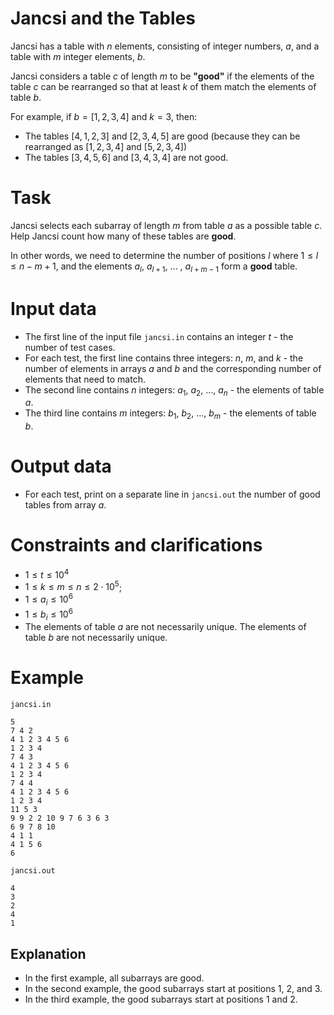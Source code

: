 
# Jancsi and the Tables

Jancsi has a table with $n$ elements, consisting of integer numbers, $a$, and a table with $m$ integer elements, $b$.

Jancsi considers a table $c$ of length $m$ to be **"good"** if the elements of the table $c$ can be rearranged so that at least $k$ of them match the elements of table $b$.

For example, if $b=[1, 2, 3, 4]$ and $k=3$, then:

* The tables $[4, 1, 2, 3]$ and $[2, 3, 4, 5]$ are good (because they can be rearranged as $[1, 2, 3, 4]$ and $[5, 2, 3, 4]$)
* The tables $[3, 4, 5, 6]$ and $[3, 4, 3, 4]$ are not good.

# Task

Jancsi selects each subarray of length $m$ from table $a$ as a possible table $c$. Help Jancsi count how many of these tables are **good**.

In other words, we need to determine the number of positions $l$ where $1 \leq l \leq n - m + 1$, and the elements $a_l$, $a_{l+1}$, ... , $a_{l+m-1}$ form a **good** table.

# Input data

* The first line of the input file `jancsi.in` contains an integer $t$ - the number of test cases.
* For each test, the first line contains three integers: $n$, $m$, and $k$ - the number of elements in arrays $a$ and $b$ and the corresponding number of elements that need to match.
* The second line contains $n$ integers: $a_1$, $a_2$, …, $a_n$ - the elements of table $a$.
* The third line contains $m$ integers: $b_1$, $b_2$, …, $b_m$ - the elements of table $b$.

# Output data

* For each test, print on a separate line in `jancsi.out` the number of good tables from array $a$.

# Constraints and clarifications

* $1 \leq t \leq 10^4$
* $1 \leq k \leq m \leq n \leq 2 \cdot 10^5$;
* $1 \leq a_i \leq 10^6$
* $1 \leq b_i \leq 10^6$
* The elements of table $a$ are not necessarily unique. The elements of table $b$ are not necessarily unique.

# Example

`jancsi.in`
```
5
7 4 2
4 1 2 3 4 5 6
1 2 3 4
7 4 3
4 1 2 3 4 5 6
1 2 3 4
7 4 4
4 1 2 3 4 5 6
1 2 3 4
11 5 3
9 9 2 2 10 9 7 6 3 6 3
6 9 7 8 10
4 1 1
4 1 5 6
6
```

`jancsi.out`
```
4
3
2
4
1
```

## Explanation

* In the first example, all subarrays are good.
* In the second example, the good subarrays start at positions 1, 2, and 3.
* In the third example, the good subarrays start at positions 1 and 2.
```
